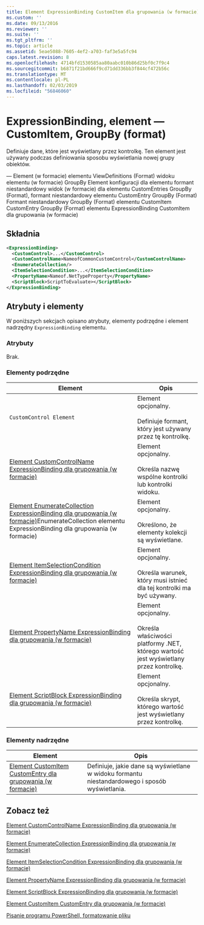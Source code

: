 ```yaml
---
title: Element ExpressionBinding CustomItem dla grupowania (w formacie) | Dokumentacja firmy Microsoft
ms.custom: ''
ms.date: 09/13/2016
ms.reviewer: ''
ms.suite: ''
ms.tgt_pltfrm: ''
ms.topic: article
ms.assetid: 5eae5088-7605-4ef2-a703-faf3e5a5fc94
caps.latest.revision: 8
ms.openlocfilehash: 4714bfd1530585aa80aabc010b86d25bf0c7f9c4
ms.sourcegitcommit: b6871f21bd666f9cd71dd336bb3f844cf472b56c
ms.translationtype: MT
ms.contentlocale: pl-PL
ms.lasthandoff: 02/03/2019
ms.locfileid: "56846060"
---
```

# <a name="expressionbinding-element-for-customitem-for-groupby-format"></a>ExpressionBinding, element — CustomItem, GroupBy (format)

Definiuje dane, które jest wyświetlany przez kontrolkę. Ten element jest używany podczas definiowania sposobu wyświetlania nowej grupy obiektów.

— Element (w formacie) elementu ViewDefinitions (Format) widoku elementu (w formacie) GroupBy Element konfiguracji dla elementu formant niestandardowy widok (w formacie) dla elementu CustomEntries GroupBy (Format), formant niestandardowy elementu CustomEntry GroupBy (Format) Formant niestandardowy GroupBy (Format) elementu CustomItem CustomEntry GroupBy (Format) elementu ExpressionBinding CustomItem dla grupowania (w formacie)

## <a name="syntax"></a>Składnia

```xml
<ExpressionBinding>
  <CustomControl>...</CustomControl>
  <CustomControlName>NameofCommonCustomControl</CustomControlName>
  <EnumerateCollection/>
  <ItemSelectionCondition>...</ItemSelectionCondition>
  <PropertyName>Nameof.NetTypeProperty</PropertyName>
  <ScriptBlock>ScriptToEvaluate></ScriptBlock>
</ExpressionBinding>
```

## <a name="attributes-and-elements"></a>Atrybuty i elementy

W poniższych sekcjach opisano atrybuty, elementy podrzędne i element nadrzędny `ExpressionBinding` elementu.

### <a name="attributes"></a>Atrybuty

Brak.

### <a name="child-elements"></a>Elementy podrzędne

|Element|Opis|
|-------------|-----------------|
|`CustomControl Element`|Element opcjonalny.<br /><br /> Definiuje formant, który jest używany przez tę kontrolkę.|
|[Element CustomControlName ExpressionBinding dla grupowania (w formacie)](./customcontrolname-element-for-expressionbinding-for-groupby-format.md)|Element opcjonalny.<br /><br /> Określa nazwę wspólne kontrolki lub kontrolki widoku.|
|[Element EnumerateCollection ExpressionBinding dla grupowania (w formacie)](./enumeratecollection-element-for-expressionbinding-for-groupby-format.md)EnumerateCollection elementu ExpressionBinding dla grupowania (w formacie)|Element opcjonalny.<br /><br /> Określono, że elementy kolekcji są wyświetlane.|
|[Element ItemSelectionCondition ExpressionBinding dla grupowania (w formacie)](./itemselectioncondition-element-for-expressionbinding-for-groupby-format.md)|Element opcjonalny.<br /><br /> Określa warunek, który musi istnieć dla tej kontrolki ma być używany.|
|[Element PropertyName ExpressionBinding dla grupowania (w formacie)](./propertyname-element-for-expressionbinding-for-groupby-format.md)|Element opcjonalny.<br /><br /> Określa właściwości platformy .NET, którego wartość jest wyświetlany przez kontrolkę.|
|[Element ScriptBlock ExpressionBinding dla grupowania (w formacie)](./scriptblock-element-for-expressionbinding-for-groupby-format.md)|Element opcjonalny.<br /><br /> Określa skrypt, którego wartość jest wyświetlany przez kontrolkę.|

### <a name="parent-elements"></a>Elementy nadrzędne

|Element|Opis|
|-------------|-----------------|
|[Element CustomItem CustomEntry dla grupowania (w formacie)](./customitem-element-for-customentry-for-groupby-format.md)|Definiuje, jakie dane są wyświetlane w widoku formantu niestandardowego i sposób wyświetlania.|

## <a name="see-also"></a>Zobacz też

[Element CustomControlName ExpressionBinding dla grupowania (w formacie)](./customcontrolname-element-for-expressionbinding-for-groupby-format.md)

[Element EnumerateCollection ExpressionBinding dla grupowania (w formacie)](./enumeratecollection-element-for-expressionbinding-for-groupby-format.md)

[Element ItemSelectionCondition ExpressionBinding dla grupowania (w formacie)](./itemselectioncondition-element-for-expressionbinding-for-groupby-format.md)

[Element PropertyName ExpressionBinding dla grupowania (w formacie)](./propertyname-element-for-expressionbinding-for-groupby-format.md)

[Element ScriptBlock ExpressionBinding dla grupowania (w formacie)](./scriptblock-element-for-expressionbinding-for-groupby-format.md)

[Element CustomItem CustomEntry dla grupowania (w formacie)](./customitem-element-for-customentry-for-groupby-format.md)

[Pisanie programu PowerShell, formatowanie pliku](./writing-a-powershell-formatting-file.md)
